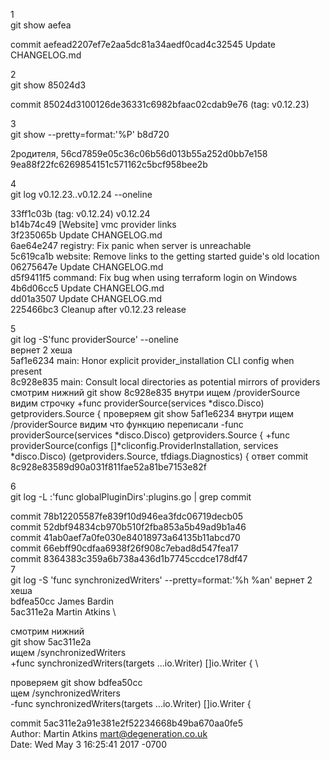 1 \
git show aefea 

commit aefead2207ef7e2aa5dc81a34aedf0cad4c32545
Update CHANGELOG.md

2 \
git show 85024d3

commit 85024d3100126de36331c6982bfaac02cdab9e76 (tag: v0.12.23)

3 \
git show --pretty=format:'%P' b8d720

2родителя, 56cd7859e05c36c06b56d013b55a252d0bb7e158 9ea88f22fc6269854151c571162c5bcf958bee2b

4 \
git log  v0.12.23..v0.12.24  --oneline

33ff1c03b (tag: v0.12.24) v0.12.24 \
b14b74c49 [Website] vmc provider links \
3f235065b Update CHANGELOG.md \
6ae64e247 registry: Fix panic when server is unreachable \
5c619ca1b website: Remove links to the getting started guide's old location \
06275647e Update CHANGELOG.md \
d5f9411f5 command: Fix bug when using terraform login on Windows \
4b6d06cc5 Update CHANGELOG.md \
dd01a3507 Update CHANGELOG.md \
225466bc3 Cleanup after v0.12.23 release

5 \
git log -S'func providerSource' --oneline \
вернет 2 хеша \
5af1e6234 main: Honor explicit provider_installation CLI config when present \
8c928e835 main: Consult local directories as potential mirrors of providers \
смотрим нижний
git show 8c928e835 внутри ищем /providerSource
видим строчку +func providerSource(services *disco.Disco) getproviders.Source {
проверяем git show 5af1e6234 внутри ищем /providerSource видим что функцию переписали
-func providerSource(services *disco.Disco) getproviders.Source {
+func providerSource(configs []*cliconfig.ProviderInstallation, services *disco.Disco) (getproviders.Source, tfdiags.Diagnostics) {
ответ
commit 8c928e83589d90a031f811fae52a81be7153e82f

6 \
git log -L :'func globalPluginDirs':plugins.go | grep commit

commit 78b12205587fe839f10d946ea3fdc06719decb05 \
commit 52dbf94834cb970b510f2fba853a5b49ad9b1a46 \
commit 41ab0aef7a0fe030e84018973a64135b11abcd70 \
commit 66ebff90cdfaa6938f26f908c7ebad8d547fea17 \
commit 8364383c359a6b738a436d1b7745ccdce178df47 \
7 \
git log -S 'func synchronizedWriters' --pretty=format:'%h %an'
вернет 2 хеша \
bdfea50cc James Bardin \
5ac311e2a Martin Atkins \

смотрим нижний \
git show 5ac311e2a \
ищем /synchronizedWriters \
+func synchronizedWriters(targets ...io.Writer) []io.Writer { \

проверяем git show bdfea50cc \
щем /synchronizedWriters \
-func synchronizedWriters(targets ...io.Writer) []io.Writer {

commit 5ac311e2a91e381e2f52234668b49ba670aa0fe5 \
Author: Martin Atkins <mart@degeneration.co.uk> \
Date:   Wed May 3 16:25:41 2017 -0700